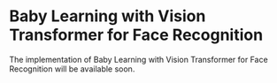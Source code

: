 # Baby Learning with Vision Transformer for Face Recognition

The implementation of Baby Learning with Vision Transformer for Face Recognition will be available soon.

